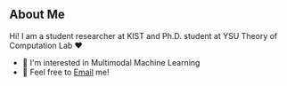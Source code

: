 ## About Me
Hi! I am a student researcher at KIST and Ph.D. student at YSU Theory of Computation Lab ❤   

- 👀 I'm interested in Multimodal Machine Learning   
- 💌 Feel free to [Email](ljw00@kist.re.kr) me!

<!--
**leejiwon1202/leejiwon1202** is a ✨ _special_ ✨ repository because its `README.md` (this file) appears on your GitHub profile.

Here are some ideas to get you started:

- 🔭 I’m currently working on ...
- 🌱 I’m currently learning ...
- 👯 I’m looking to collaborate on ...
- 🤔 I’m looking for help with ...
- 💬 Ask me about ...
- 📫 How to reach me: ...
- 😄 Pronouns: ...
- ⚡ Fun fact: ...
-->
